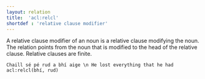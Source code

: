```yaml
---
layout: relation
title:  'acl:relcl'
shortdef : 'relative clause modifier'
---
```


A relative clause modifier of an noun is a relative clause modifying
the noun.  The relation points from the noun that is modified to the
head of the relative clause. Relative clauses are finite.

~~~ sdparse
Chaill sé pé rud a bhí aige \n He lost everything that he had
acl:relcl(bhí, rud)
~~~

